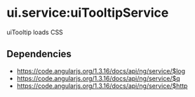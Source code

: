 



# ui.service:uiTooltipService











uiTooltip loads CSS







## Dependencies


* https://code.angularjs.org/1.3.16/docs/api/ng/service/$log
* https://code.angularjs.org/1.3.16/docs/api/ng/service/$q
* https://code.angularjs.org/1.3.16/docs/api/ng/service/$http



  











